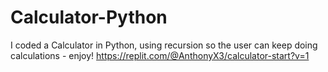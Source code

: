 # Calculator-Python
I coded a Calculator in Python, using recursion so the user can keep doing calculations - enjoy! https://replit.com/@AnthonyX3/calculator-start?v=1
